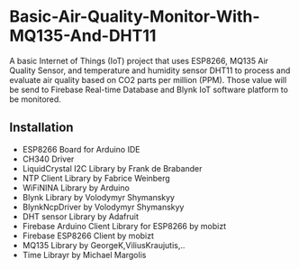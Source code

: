 # Basic-Air-Quality-Monitor-With-MQ135-And-DHT11
A basic Internet of Things (IoT) project that uses ESP8266, MQ135 Air Quality Sensor, and temperature and humidity sensor DHT11 to process and evaluate air quality based on CO2 parts per million (PPM). Those value will be send to Firebase Real-time Database and Blynk IoT software platform to be monitored.

## Installation
- ESP8266 Board for Arduino IDE
- CH340 Driver
- LiquidCrystal I2C Library by Frank de Brabander
- NTP Client Library by Fabrice Weinberg
- WiFiNINA Library by Arduino
- Blynk Library by Volodymyr Shymanskyy
- BlynkNcpDriver by Volodymyr Shymanskyy
- DHT sensor Library by Adafruit
- Firebase Arduino Client Library for ESP8266 by mobizt
- Firebase ESP8266 Client by mobizt
- MQ135 Library by GeorgeK,ViliusKraujutis,..
- Time Librayr by Michael Margolis
